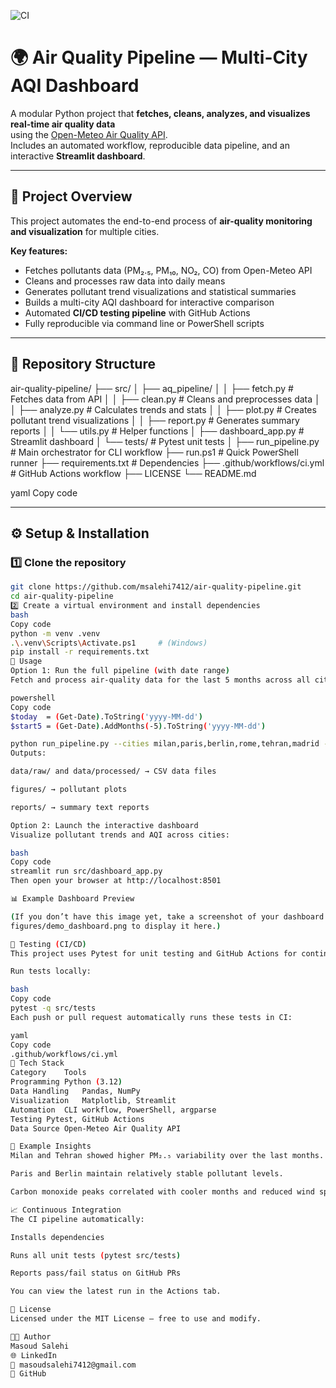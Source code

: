 ![CI](https://github.com/msalehi7412/air-quality-pipeline/actions/workflows/ci.yml/badge.svg)

# 🌍 Air Quality Pipeline — Multi-City AQI Dashboard

A modular Python project that **fetches, cleans, analyzes, and visualizes real-time air quality data**  
using the [Open-Meteo Air Quality API](https://open-meteo.com/).  
Includes an automated workflow, reproducible data pipeline, and an interactive **Streamlit dashboard**.

---

## 🧠 Project Overview

This project automates the end-to-end process of **air-quality monitoring and visualization** for multiple cities.

**Key features:**
- Fetches pollutants data (PM₂.₅, PM₁₀, NO₂, CO) from Open-Meteo API  
- Cleans and processes raw data into daily means  
- Generates pollutant trend visualizations and statistical summaries  
- Builds a multi-city AQI dashboard for interactive comparison  
- Automated **CI/CD testing pipeline** with GitHub Actions  
- Fully reproducible via command line or PowerShell scripts

---

## 🧩 Repository Structure

air-quality-pipeline/
├── src/
│ ├── aq_pipeline/
│ │ ├── fetch.py # Fetches data from API
│ │ ├── clean.py # Cleans and preprocesses data
│ │ ├── analyze.py # Calculates trends and stats
│ │ ├── plot.py # Creates pollutant trend visualizations
│ │ ├── report.py # Generates summary reports
│ │ └── utils.py # Helper functions
│ ├── dashboard_app.py # Streamlit dashboard
│ └── tests/ # Pytest unit tests
│
├── run_pipeline.py # Main orchestrator for CLI workflow
├── run.ps1 # Quick PowerShell runner
├── requirements.txt # Dependencies
├── .github/workflows/ci.yml # GitHub Actions workflow
├── LICENSE
└── README.md

yaml
Copy code

---

## ⚙️ Setup & Installation

### 1️⃣ Clone the repository
```bash
git clone https://github.com/msalehi7412/air-quality-pipeline.git
cd air-quality-pipeline
2️⃣ Create a virtual environment and install dependencies
bash
Copy code
python -m venv .venv
.\.venv\Scripts\Activate.ps1     # (Windows)
pip install -r requirements.txt
🚀 Usage
Option 1: Run the full pipeline (with date range)
Fetch and process air-quality data for the last 5 months across all cities:

powershell
Copy code
$today  = (Get-Date).ToString('yyyy-MM-dd')
$start5 = (Get-Date).AddMonths(-5).ToString('yyyy-MM-dd')

python run_pipeline.py --cities milan,paris,berlin,rome,tehran,madrid --start $start5 --end $today --timestamp
Outputs:

data/raw/ and data/processed/ → CSV data files

figures/ → pollutant plots

reports/ → summary text reports

Option 2: Launch the interactive dashboard
Visualize pollutant trends and AQI across cities:

bash
Copy code
streamlit run src/dashboard_app.py
Then open your browser at http://localhost:8501

📊 Example Dashboard Preview

(If you don’t have this image yet, take a screenshot of your dashboard and save it as
figures/demo_dashboard.png to display it here.)

🧪 Testing (CI/CD)
This project uses Pytest for unit testing and GitHub Actions for continuous integration.

Run tests locally:

bash
Copy code
pytest -q src/tests
Each push or pull request automatically runs these tests in CI:

yaml
Copy code
.github/workflows/ci.yml
🧠 Tech Stack
Category	Tools
Programming	Python (3.12)
Data Handling	Pandas, NumPy
Visualization	Matplotlib, Streamlit
Automation	CLI workflow, PowerShell, argparse
Testing	Pytest, GitHub Actions
Data Source	Open-Meteo Air Quality API

🧩 Example Insights
Milan and Tehran showed higher PM₂.₅ variability over the last months.

Paris and Berlin maintain relatively stable pollutant levels.

Carbon monoxide peaks correlated with cooler months and reduced wind speed.

📈 Continuous Integration
The CI pipeline automatically:

Installs dependencies

Runs all unit tests (pytest src/tests)

Reports pass/fail status on GitHub PRs

You can view the latest run in the Actions tab.

📄 License
Licensed under the MIT License — free to use and modify.

👨‍💻 Author
Masoud Salehi
🌐 LinkedIn
📧 masoudsalehi7412@gmail.com
🔗 GitHub